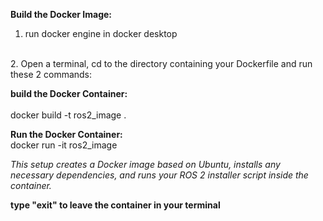 **Build the Docker Image:**
1. run docker engine in docker desktop
<br>
2. Open a terminal, cd to the directory containing your Dockerfile and run these 2 commands:
<br>

**build the Docker Container:**  
<br>
docker build -t ros2_image .
<br>

**Run the Docker Container:**
<br>
docker run -it ros2_image
<br>

*This setup creates a Docker image based on Ubuntu, installs any necessary dependencies, and runs your ROS 2 installer script inside the container.*
<br>

**type "exit" to leave the container in your terminal**
<br>


